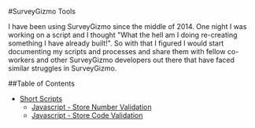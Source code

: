 #SurveyGizmo Tools

I have been using SurveyGizmo since the middle of 2014. One night I was working on a script and I thought "What the hell am I doing re-creating something I have already built!". So with that I figured I would start documenting my scripts and processes and share them with fellow co-workers and other SurveyGizmo developers out there that have faced similar struggles in SurveyGizmo.

##Table of Contents
- [Short Scripts](/short-scripts/)
  - [Javascript - Store Number Validation](/short-scripts/store-number-validation.md)
  - [Javascript - Store Code Validation](/short-scripts/phone-number-validation.md)
  
  
  
